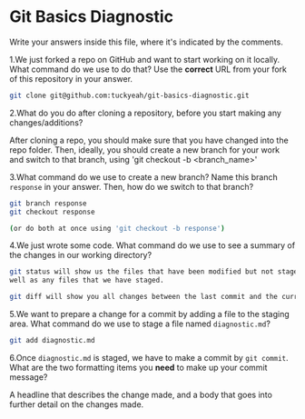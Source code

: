 # Git Basics Diagnostic

Write your answers inside this file, where it's indicated by the comments.

1.We just forked a repo on GitHub and want to start working on it locally.
What command do we use to do that? Use the **correct** URL from your fork of
this repository in your answer.

```sh
git clone git@github.com:tuckyeah/git-basics-diagnostic.git
```

2.What do you do after cloning a repository, before you start making any
changes/additions?

After cloning a repo, you should make sure that you have changed into the repo folder. Then, ideally, you should create a new branch for your work and switch
to that branch, using 'git checkout -b <branch_name>'

3.What command do we use to create a new branch? Name this branch `response`
    in your answer. Then, how do we switch to that branch?

```sh
git branch response
git checkout response

(or do both at once using 'git checkout -b response')
```

4.We just wrote some code. What command do we use to see a summary of the
    changes in our working directory?

```sh
git status will show us the files that have been modified but not staged, as
well as any files that we have staged.

git diff will show you all changes between the last commit and the current state of the files.
```

5.We want to prepare a change for a commit by adding a file to the staging
    area. What command do we use to stage a file named `diagnostic.md`?

```sh
git add diagnostic.md
```

6.Once `diagnostic.md` is staged, we have to make a commit by `git commit`.
What are the two formatting items you **need** to make up your commit message?

A headline that describes the change made, and a body that goes into further
detail on the changes made. 
